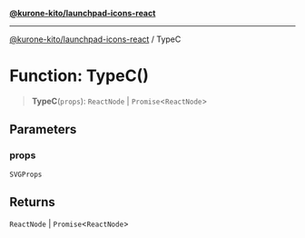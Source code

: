 [**@kurone-kito/launchpad-icons-react**](../README.md)

***

[@kurone-kito/launchpad-icons-react](../globals.md) / TypeC

# Function: TypeC()

> **TypeC**(`props`): `ReactNode` \| `Promise`\<`ReactNode`\>

## Parameters

### props

`SVGProps`

## Returns

`ReactNode` \| `Promise`\<`ReactNode`\>
